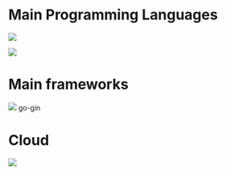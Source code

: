 

# Main Programming Languages

![](https://skillicons.dev/icons?i=golang,typescript)

![](https://github-readme-stats.vercel.app/api/top-langs?username=K123584&show_icons=true&locale=en&layout=compact)

# Main frameworks
![](https://skillicons.dev/icons?i=react)
go-gin

# Cloud
![](https://skillicons.dev/icons?i=azure,aws)

